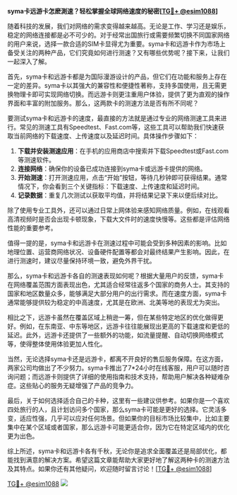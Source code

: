 **syma卡远游卡怎麽測速？轻松掌握全球网络速度的秘密[[TG💪+ @esim1088](https://t.me/s/esim1088)]**

随着科技的发展，我们对网络的需求变得越来越高。无论是工作、学习还是娱乐，稳定的网络连接都是必不可少的。对于经常出国旅行或需要频繁切换不同国家网络的用户来说，选择一款合适的SIM卡显得尤为重要。syma卡和远游卡作为市场上备受关注的两种产品，它们究竟如何进行测速？又有哪些优势呢？接下来，让我们一起深入了解。

首先，syma卡和远游卡都是为国际漫游设计的产品，但它们在功能和服务上存在一定的差异。syma卡以其强大的兼容性和便捷性著称，支持多国使用，且无需更换物理卡即可实现网络切换。而远游卡则更注重用户体验，提供了更为直观的操作界面和丰富的附加服务。那么，这两款卡的测速方法是否有所不同呢？

要测试syma卡和远游卡的速度，最直接的方法就是通过专业的网络测速工具来进行。常见的测速工具有Speedtest、Fast.com等，这些工具可以帮助我们快速获取当前网络的下载速度、上传速度以及延迟时间。具体操作步骤如下：

1. **下载并安装测速应用**：在手机的应用商店中搜索并下载Speedtest或Fast.com等测速软件。
2. **连接网络**：确保你的设备已成功连接到syma卡或远游卡提供的网络。
3. **开始测速**：打开测速应用，点击“开始”按钮，等待几秒钟即可获得结果。通常情况下，你会看到三个关键指标：下载速度、上传速度和延迟时间。
4. **记录数据**：重复几次测试以获取平均值，并将结果记录下来以便后续对比。

除了使用专业工具外，还可以通过日常上网体验来感知网络质量。例如，在线观看高清视频时是否会出现卡顿现象，下载大文件时的速度快慢等。这些都是评估网络性能的重要参考。

值得一提的是，syma卡和远游卡在测速过程中可能会受到多种因素的影响。比如地理位置、运营商网络状况、设备硬件配置等都会对最终结果产生影响。因此，在进行测速时，建议尽量保持环境一致，避免外界干扰。

那么，syma卡和远游卡各自的测速表现如何呢？根据大量用户的反馈，syma卡在网络覆盖范围方面表现出色，尤其适合经常往返多个国家的商务人士。其支持的国家和地区数量众多，能够满足大部分用户的出行需求。而在速度方面，syma卡通常能够提供较为稳定的中高速度，尤其是在欧洲、北美等地的表现尤为突出。

相比之下，远游卡虽然在覆盖区域上稍逊一筹，但在某些特定地区的优化做得更好。例如，在东南亚、中东等地区，远游卡往往能展现出更高的下载速度和更低的延迟。此外，远游卡还提供了一些额外的功能，如流量提醒、自动切换网络模式等，使得整体使用体验更加人性化。

当然，无论选择syma卡还是远游卡，都离不开良好的售后服务保障。在这方面，两家公司均做出了不少努力。syma卡推出了7*24小时在线客服，用户可以随时咨询问题；而远游卡则提供了详细的使用指南和技术支持，帮助用户解决各种疑难杂症。这些贴心的服务无疑增强了产品的竞争力。

最后，关于如何选择适合自己的卡种，这里有一些建议供参考。如果你是一个喜欢四处旅行的人，且计划访问多个国家，那么syma卡可能是更好的选择。它灵活多变，适应性强，几乎可以应对任何场景。但如果你的目标市场比较集中，比如主要集中在某个区域或者国家，那么远游卡可能更适合你，因为它在特定区域内的优化更为出色。

综上所述，syma卡和远游卡各有千秋，无论你是追求全面覆盖还是局部优化，都能找到满意的解决方案。希望这篇文章能帮助大家更好地了解这两种卡的测速方法及其特点。如果你还有其他疑问，欢迎随时留言讨论！[[TG💪+ @esim1088](https://t.me/s/esim1088)]

[TG💪+ @esim1088](https://t.me/s/esim1088) ![](https://i.postimg.cc/4NQfJmqS/Snipaste-2025-05-13-00-14-12.png)